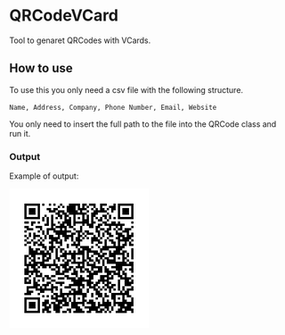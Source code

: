 # QRCodeVCard

Tool to genaret QRCodes with VCards.

## How to use
To use this you only need a csv file with the following structure.
```
Name, Address, Company, Phone Number, Email, Website
```
You only need to insert the full path to the file into the QRCode class and run it.

### Output
Example of output:

![OUTPUT](https://github.com/user-cube/QRCodeVCard/blob/master/output.png?raw=true)
